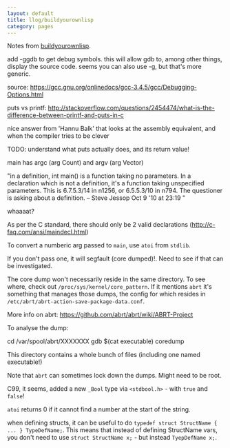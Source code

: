 ```yaml
---
layout: default
title: llog/buildyourownlisp
category: pages
---
```


Notes from [buildyourownlisp](http://buildyourownlisp.com).

add -ggdb to get debug symbols. this will allow gdb to, among other things, display the source code. seems you can also use -g, but that's more generic.

source: https://gcc.gnu.org/onlinedocs/gcc-3.4.5/gcc/Debugging-Options.html

puts vs printf: http://stackoverflow.com/questions/2454474/what-is-the-difference-between-printf-and-puts-in-c

nice answer from 'Hannu Balk' that looks at the assembly equivalent, and when the compiler tries to be clever

TODO: understand what puts actually does, and its return value!

main has argc (arg Count) and argv (arg Vector)

"in a definition, int main() is a function taking no parameters. In a declaration which is not a definition, it's a function taking unspecified parameters. This is 6.7.5.3/14 in n1256, or 6.5.5.3/10 in n794. The questioner is asking about a definition. – Steve Jessop Oct 9 '10 at 23:19 "

whaaaat?

As per the C standard, there should only be 2 valid declarations (http://c-faq.com/ansi/maindecl.html)

To convert a numberic arg passed to `main`, use `atoi` from `stdlib`.

If you don't pass one, it will segfault (core dumped)!. Need to see if that can be investigated.

The core dump won't necessarily reside in the same directory. To see where, check out `/proc/sys/kernel/core_pattern`. If it mentions `abrt` it's something that manages those dumps, the config for which resides in `/etc/abrt/abrt-action-save-package-data.conf`.

More info on abrt: https://github.com/abrt/abrt/wiki/ABRT-Project

To analyse the dump:

cd /var/spool/abrt/XXXXXXX
gdb $(cat executable) coredump

This directory contains a whole bunch of files (including one named executable!)

Note that `abrt` can sometimes lock down the dumps. Might need to be root.

C99, it seems, added a new `_Bool` type via `<stdbool.h>` - with `true` and `false`!

`atoi` returns 0 if it cannot find a number at the start of the string.

when defining structs, it can be useful to do `typedef struct StructName { ... } TypeDefName;`. This means that instead of defining StructName vars, you don't need to use `struct StructName x;` - but instead `TyepDefName x;`.
